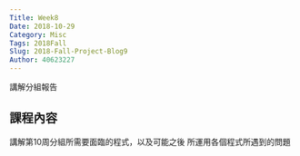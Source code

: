```yaml
---
Title: Week8
Date: 2018-10-29
Category: Misc
Tags: 2018Fall
Slug: 2018-Fall-Project-Blog9
Author: 40623227
---
```


講解分組報告

<!-- PELICAN_END_SUMMARY -->

課程內容
----

講解第10周分組所需要面臨的程式，以及可能之後 所運用各個程式所遇到的問題


